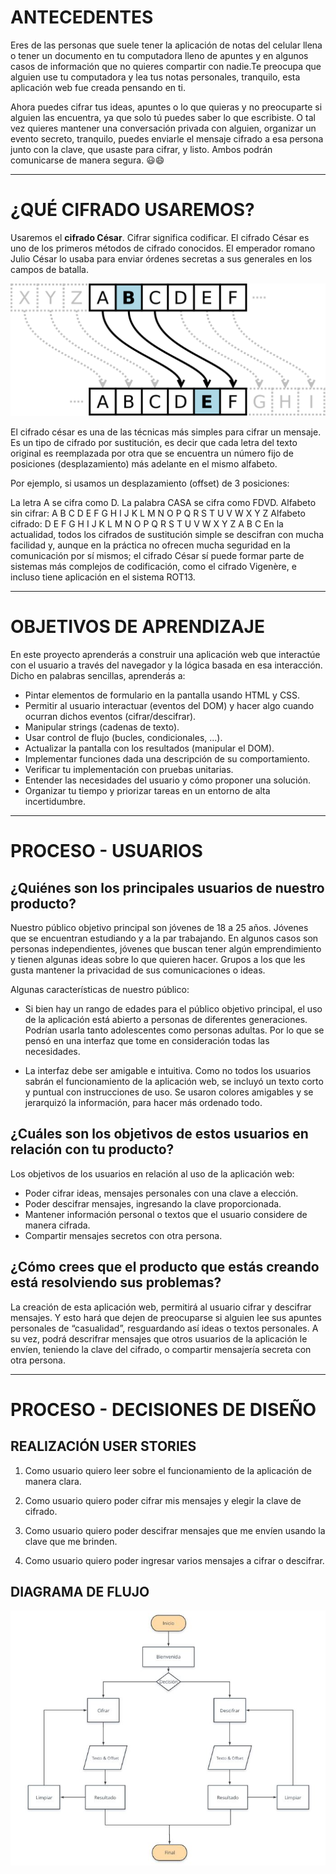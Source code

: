 # ANTECEDENTES

Eres de las personas que suele tener la aplicación de notas del celular llena o tener un documento en tu computadora lleno de apuntes y en algunos casos de información que no quieres compartir con nadie.Te preocupa que alguien use tu computadora y lea tus notas personales, tranquilo, esta aplicación web fue creada pensando en ti. 

Ahora puedes cifrar tus ideas, apuntes o lo que quieras y no preocuparte si alguien las encuentra, ya que solo tú puedes saber lo que escribiste. 
O tal vez quieres mantener una conversación privada con alguien, organizar un evento secreto, tranquilo, puedes enviarle el mensaje cifrado a esa persona junto con la clave, que usaste para cifrar, y listo. Ambos podrán comunicarse de manera segura. 😃😄

*** 

# ¿QUÉ CIFRADO USAREMOS?

Usaremos el **cifrado César**.
Cifrar significa codificar. El cifrado César es uno de los primeros métodos de cifrado conocidos. 
El emperador romano Julio César lo usaba para enviar órdenes secretas a sus generales en los campos de batalla.

![cifrado cesar](src/images/cifrado-cesar.png)

El cifrado césar es una de las técnicas más simples para cifrar un mensaje. Es un tipo de cifrado por sustitución, es decir que cada letra del texto original es reemplazada por otra que se encuentra un número fijo de posiciones (desplazamiento) más adelante en el mismo alfabeto.

Por ejemplo, si usamos un desplazamiento (offset) de 3 posiciones:

La letra A se cifra como D.
La palabra CASA se cifra como FDVD.
Alfabeto sin cifrar: A B C D E F G H I J K L M N O P Q R S T U V W X Y Z
Alfabeto cifrado: D E F G H I J K L M N O P Q R S T U V W X Y Z A B C
En la actualidad, todos los cifrados de sustitución simple se descifran con mucha facilidad y, aunque en la práctica no ofrecen mucha seguridad en la comunicación por sí mismos; el cifrado César sí puede formar parte de sistemas más complejos de codificación, como el cifrado Vigenère, e incluso tiene aplicación en el sistema ROT13.

***
# OBJETIVOS DE APRENDIZAJE

En este proyecto aprenderás a construir una aplicación web que interactúe con el usuario a través del navegador y la lógica basada en esa interacción. Dicho en palabras sencillas, aprenderás a:

* Pintar elementos de formulario en la pantalla usando HTML y CSS.
* Permitir al usuario interactuar (eventos del DOM) y hacer algo cuando ocurran dichos eventos (cifrar/descifrar).
* Manipular strings (cadenas de texto).
* Usar control de flujo (bucles, condicionales, ...).
* Actualizar la pantalla con los resultados (manipular el DOM).
* Implementar funciones dada una descripción de su comportamiento.
* Verificar tu implementación con pruebas unitarias.
* Entender las necesidades del usuario y cómo proponer una solución.
* Organizar tu tiempo y priorizar tareas en un entorno de alta incertidumbre.

***
# PROCESO - USUARIOS

## ¿Quiénes son los principales usuarios de nuestro producto?

Nuestro público objetivo principal son jóvenes de 18 a 25 años. Jóvenes que se encuentran estudiando y a la par trabajando. En algunos casos son personas independientes, jóvenes que buscan tener algún emprendimiento y tienen algunas ideas sobre lo que quieren hacer. Grupos a los que les gusta mantener la privacidad de sus comunicaciones o ideas.

Algunas características de nuestro público:

* Si bien hay un rango de edades para el público objetivo principal, el uso de la aplicación está abierto a personas de diferentes generaciones. Podrían usarla tanto adolescentes como personas adultas. Por lo que se pensó en una interfaz que tome en consideración todas las necesidades. 

* La interfaz debe ser amigable e intuitiva. Como no todos los usuarios sabrán el funcionamiento de la aplicación web, se incluyó un texto corto y puntual con instrucciones de uso. Se usaron colores amigables y se jerarquizó la información, para hacer más ordenado todo. 

## ¿Cuáles son los objetivos de estos usuarios en relación con tu producto?

Los objetivos de los usuarios en relación al uso de la aplicación web: 

* Poder cifrar ideas, mensajes personales con una clave a elección.
* Poder descifrar mensajes, ingresando la clave proporcionada. 
* Mantener información personal o textos que el usuario considere de manera cifrada.
* Compartir mensajes secretos con otra persona.

## ¿Cómo crees que el producto que estás creando está resolviendo sus problemas?

La creación de esta aplicación web, permitirá al usuario cifrar y descifrar mensajes. Y esto hará que dejen de preocuparse si alguien lee sus apuntes personales de “casualidad”, resguardando así ideas o textos personales. A su vez, podrá descrifrar mensajes que otros usuarios de la aplicación le envíen, teniendo la clave del cifrado, o compartir mensajería secreta con otra persona.

***
# PROCESO - DECISIONES DE DISEÑO

## REALIZACIÓN USER STORIES

1. Como usuario quiero leer sobre el funcionamiento de la aplicación de manera clara.

2. Como usuario quiero poder cifrar mis mensajes y elegir la clave de cifrado.

3. Como usuario quiero poder descifrar mensajes que me envíen usando la clave que me brinden.

4. Como usuario quiero poder ingresar varios mensajes a cifrar o descifrar.

## DIAGRAMA DE FLUJO

![diagrama](src/images/diagrama.jpg)









